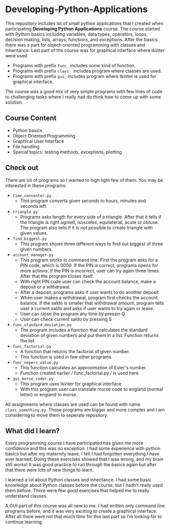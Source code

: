 # Developing-Python-Applications

This repository includes lot of small python applications that I created when participating **Developing Python Applications** course. The course started with Python basics including variables, data types, operators, loops, decision making, lists, arrays, functions, and exceptions. After the basics there was a part for object-oriented programming with classes and inheritance. Last part of the course was for graphical interface where tkinter were used.   

- Programs with prefix ```func_``` includes some kind of function.
- Programs with prefix ```class_ ```includes program where claases are used.
- Programs with prefix ```gui_``` includes program where tkinter is used for graphical interface.

The course was a good mix of very simple programs with few lines of code to challenging tasks where I really had do think how to come up with some solution.

## Course Content

- Python basics
- Object Oriented Programming
- Graphical User Interface
- File handling
- Special topics: testing methods, exceptions, plotting

## Check out

There are lot of programs so I wanted to high light few of them. You may be interested in these programs:
* ```time_conventer.py```
  * This program converts given seconds to hours, minutes and seconds left.
* ```triangle.py```
  * Programs asks length for every side of a triangle. After that it tells if the triangle is right agnled, isosceles, equilaterial, acute or obtuse. The program also tells if it is not possible to create triangle with given values.
* ```find_biggest.py```
  * This program shows three different ways to find out biggest of three given numbers.
* ```account_manager.py```
  * This program works in command line. First the program asks for a PIN code, which is 0000. If the PIN is correct, programs opens for more actions. If the PIN is incorrect, user can try again three times. After that the program closes itself.
  * With right PIN code user can check the account balance, make a deposit or a withdrawal.
  * After a deposit, programs asks if user wants to do another deposit
  * When user makes a withdrawal, program first checks the account balance. If the saldo is smaller that withdrawal amount, program tells user a current saldo and asks if user wants to try again or leave.
  * User can close the program any time by pressin Q.
  * User can check current saldo by pressing S
* ```func_standard_deviation.py```
  * The program includes a function that calculates the standard deviation of given numbers and put them in a list. Function returns the list.
* ```func_factorial.py```
  * A function that returns the factorial of given number.
  * This function is used in few other programs
* ```func_nepers_value.py```
  * This function calculates an approximation of Euler's number.
  * Function created earlier / func_factorial.py / is used here.
* ```gui_morse_coder.py```
  * This program uses tkinter for graphical interface
  * With this program user can translate morse code to england (normal letter) or england to morse.

All assignments where classes are used can be found with name ```class_something.py```. Those programs are bigger and more complex and I am considering to move them to seperate repository.

## What did I learn?

Every programming course I have participated has given me more confidence and this was no exception. I had some experience with python basics but after my maternity leave, I felt I had forgotten everything I have ever learned. Doing these exercises showed that I was wrong, and my brain still works! It was good practice to run through the basics again but after that there were lots of new things to learn.  

I learned a lot about Python classes and inheritance. I had some basic knowledge about Python classes before the course, but I hadn’t really used them before. There were few good exercises that helped me to really understand classes.  

A GUI part of this course was all new to me. I had written only command line programs before, and it was very exciting to create a graphical interface. After all there were not that much time for this last part so I’m looking for to continue learning.
